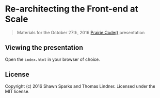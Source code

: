# Re-architecting the Front-end at Scale

> Materials for the October 27th, 2016 [Prairie.Code()](http://prairiecode.amegala.com/sessions/re-architecting-the-front-end-at-scale) presentation

## Viewing the presentation

Open the `index.html` in your browser of choice.

## License

Copyright (c) 2016 Shawn Sparks and Thomas Lindner. Licensed under the MIT license.
